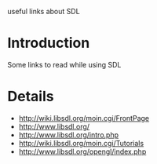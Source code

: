 useful links about SDL

# Introduction #

Some links to read while using SDL


# Details #

  * http://wiki.libsdl.org/moin.cgi/FrontPage
  * http://www.libsdl.org/
  * http://www.libsdl.org/intro.php
  * http://wiki.libsdl.org/moin.cgi/Tutorials
  * http://www.libsdl.org/opengl/index.php